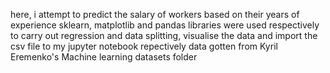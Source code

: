 here, i attempt to predict the salary of workers based on their years of experience
sklearn, matplotlib and pandas libraries were used respectively to carry out regression and data splitting, visualise the data and import the csv file to my jupyter notebook repectively
data gotten from Kyril Eremenko's Machine learning datasets folder
